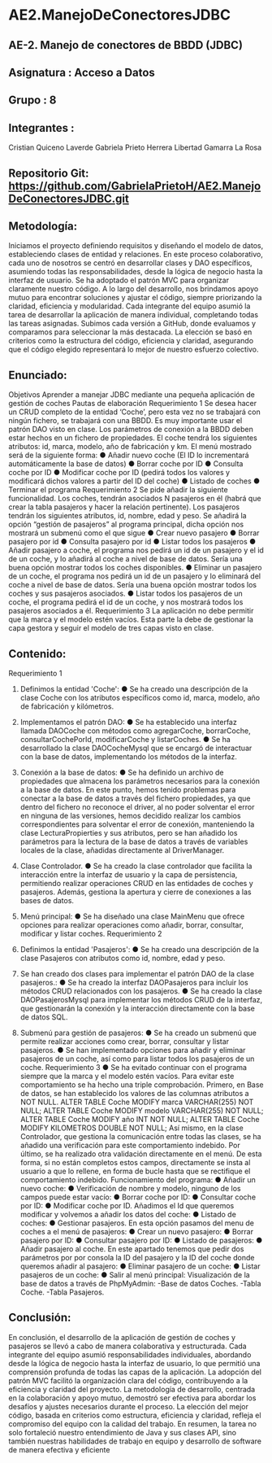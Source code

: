 # AE2.ManejoDeConectoresJDBC

## AE-2. Manejo de conectores de BBDD (JDBC)
## Asignatura : Acceso a Datos
## Grupo : 8
## Integrantes : 
Cristian Quiceno Laverde
Gabriela Prieto Herrera
Libertad Gamarra La Rosa
## Repositorio Git: https://github.com/GabrielaPrietoH/AE2.ManejoDeConectoresJDBC.git
## Metodología:
Iniciamos el proyecto definiendo requisitos y diseñando el modelo de datos, estableciendo clases de
entidad y relaciones. En este proceso colaborativo, cada uno de nosotros se centró en desarrollar
clases y DAO específicos, asumiendo todas las responsabilidades, desde la lógica de negocio hasta la
interfaz de usuario. Se ha adoptado el patrón MVC para organizar claramente nuestro código. A lo
largo del desarrollo, nos brindamos apoyo mutuo para encontrar soluciones y ajustar el código,
siempre priorizando la claridad, eficiencia y modularidad.
Cada integrante del equipo asumió la tarea de desarrollar la aplicación de manera individual,
completando todas las tareas asignadas. Subimos cada versión a GitHub, donde evaluamos y
comparamos para seleccionar la más destacada. La elección se basó en criterios como la estructura
del código, eficiencia y claridad, asegurando que el código elegido representará lo mejor de nuestro
esfuerzo colectivo.
## Enunciado:
Objetivos
Aprender a manejar JDBC mediante una pequeña aplicación de gestión de coches
Pautas de elaboración
Requerimiento 1
Se desea hacer un CRUD completo de la entidad ‘Coche’, pero esta vez no se trabajará con ningún
fichero, se trabajará con una BBDD. Es muy importante usar el patrón DAO visto en clase. Los
parámetros de conexión a la BBDD deben estar hechos en un fichero de propiedades.
El coche tendrá los siguientes atributos: id, marca, modelo, año de fabricación y km.
El menú mostrado será de la siguiente forma:
● Añadir nuevo coche (El ID lo incrementará automáticamente la base de datos)
● Borrar coche por ID
● Consulta coche por ID
● Modificar coche por ID (pedirá todos los valores y modificará dichos valores a partir del ID
del coche)
● Listado de coches
● Terminar el programa
Requerimiento 2
Se pide añadir la siguiente funcionalidad.
Los coches, tendrán asociados N pasajeros en él (habrá que crear la tabla pasajeros y hacer la
relación pertinente). Los pasajeros tendrán los siguientes atributos, id, nombre, edad y peso. Se
añadirá la opción “gestión de pasajeros” al programa principal, dicha opción nos mostrará un submenú
como el que sigue
● Crear nuevo pasajero
● Borrar pasajero por id
● Consulta pasajero por id
● Listar todos los pasajeros
● Añadir pasajero a coche, el programa nos pedirá un id de un pasajero y el id de un coche,
y lo añadirá al coche a nivel de base de datos. Sería una buena opción mostrar todos los
coches disponibles.
● Eliminar un pasajero de un coche, el programa nos pedirá un id de un pasajero y lo
eliminará del coche a nivel de base de datos. Sería una buena opción mostrar todos los
coches y sus pasajeros asociados.
● Listar todos los pasajeros de un coche, el programa pedirá el id de un coche, y nos
mostrará todos los pasajeros asociados a él.
Requerimiento 3
La aplicación no debe permitir que la marca y el modelo estén vacíos. Esta parte la debe de gestionar
la capa gestora y seguir el modelo de tres capas visto en clase.
##  Contenido:
Requerimiento 1
1) Definimos la entidad 'Coche':
● Se ha creado una descripción de la clase Coche con los atributos específicos como id,
marca, modelo, año de fabricación y kilómetros.
2) Implementamos el patrón DAO:
● Se ha establecido una interfaz llamada DAOCoche con métodos como agregarCoche,
borrarCoche, consultarCochePorId, modificarCoche y listarCoches.
● Se ha desarrollado la clase DAOCocheMysql que se encargó de interactuar con la
base de datos, implementando los métodos de la interfaz.
3) Conexión a la base de datos:
● Se ha definido un archivo de propiedades que almacena los parámetros necesarios
para la conexión a la base de datos.
En este punto, hemos tenido problemas para conectar a la base de datos a través del fichero
propiedades, ya que dentro del fichero no reconoce el driver, al no poder solventar el error en
ninguna de las versiones, hemos decidido realizar los cambios correspondientes para
solventar el error de conexión, manteniendo la clase LecturaPropierties y sus atributos, pero se
han añadido los parámetros para la lectura de la base de datos a través de variables locales
de la clase, añadidas directamente al DriverManager.
4) Clase Controlador.
● Se ha creado la clase controlador que facilita la interacción entre la interfaz de usuario
y la capa de persistencia, permitiendo realizar operaciones CRUD en las entidades de
coches y pasajeros. Además, gestiona la apertura y cierre de conexiones a las bases
de datos.
5) Menú principal:
● Se ha diseñado una clase MainMenu que ofrece opciones para realizar operaciones
como añadir, borrar, consultar, modificar y listar coches.
Requerimiento 2
1) Definimos la entidad 'Pasajeros':
● Se ha creado una descripción de la clase Pasajeros con atributos como id, nombre,
edad y peso.
2) Se han creado dos clases para implementar el patrón DAO de la clase pasajeros.:
● Se ha creado la interfaz DAOPasajeros para incluir los métodos CRUD relacionados
con los pasajeros.
● Se ha creado la clase DAOPasajerosMysql para implementar los métodos CRUD de la
interfaz, que gestionarán la conexión y la interacción directamente con la base de
datos SQL.

3) Submenú para gestión de pasajeros:
● Se ha creado un submenú que permite realizar acciones como crear, borrar, consultar
y listar pasajeros.
● Se han implementado opciones para añadir y eliminar pasajeros de un coche, así
como para listar todos los pasajeros de un coche.
Requerimiento 3
● Se ha evitado continuar con el programa siempre que la marca y el modelo estén vacíos. Para
evitar este comportamiento se ha hecho una triple comprobación.
Primero, en Base de datos, se han establecido los valores de las columnas atributos a NOT NULL.
ALTER TABLE Coche MODIFY marca VARCHAR(255) NOT NULL;
ALTER TABLE Coche MODIFY modelo VARCHAR(255) NOT NULL;
ALTER TABLE Coche MODIFY año INT NOT NULL;
ALTER TABLE Coche MODIFY KILOMETROS DOUBLE NOT NULL;
Así mismo, en la clase Controlador, que gestiona la comunicación entre todas las clases, se ha
añadido una verificación para este comportamiento indebido.
Por último, se ha realizado otra validación directamente en el menú. De esta forma, si no están
completos estos campos, directamente se insta al usuario a que lo rellene, en forma de bucle hasta
que se rectifique el comportamiento indebido.
Funcionamiento del programa:
● Añadir un nuevo coche:
● Verificación de nombre y modelo, ninguno de los campos puede estar vacío:
● Borrar coche por ID:
● Consultar coche por ID:
● Modificar coche por ID. Añadimos el Id que queremos modificar y volvemos a añadir los datos
del coche:
● Listado de coches:
● Gestionar pasajeros. En esta opción pasamos del menu de coches a el menú de pasajeros:
● Crear un nuevo pasajero:
● Borrar pasajero por ID:
● Consultar pasajero por ID:
● Listado de pasajeros:
● Añadir pasajero al coche. En este apartado tenemos que pedir dos parámetros por por consola
la ID del pasajero y la ID del coche donde queremos añadir al pasajero:
● Eliminar pasajero de un coche:
● Listar pasajeros de un coche:
● Salir al menú principal:
Visualización de la base de datos a través de PhpMyAdmin:
-Base de datos Coches.
-Tabla Coche.
-Tabla Pasajeros.
## Conclusión:
En conclusión, el desarrollo de la aplicación de gestión de coches y pasajeros se llevó a cabo de
manera colaborativa y estructurada. Cada integrante del equipo asumió responsabilidades
individuales, abordando desde la lógica de negocio hasta la interfaz de usuario, lo que permitió una
comprensión profunda de todas las capas de la aplicación. La adopción del patrón MVC facilitó la
organización clara del código, contribuyendo a la eficiencia y claridad del proyecto.
La metodología de desarrollo, centrada en la colaboración y apoyo mutuo, demostró ser efectiva para
abordar los desafíos y ajustes necesarios durante el proceso. La elección del mejor código, basada en
criterios como estructura, eficiencia y claridad, refleja el compromiso del equipo con la calidad del
trabajo. En resumen, la tarea no solo fortaleció nuestro entendimiento de Java y sus clases API, sino
también nuestras habilidades de trabajo en equipo y desarrollo de software de manera efectiva y
eficiente
